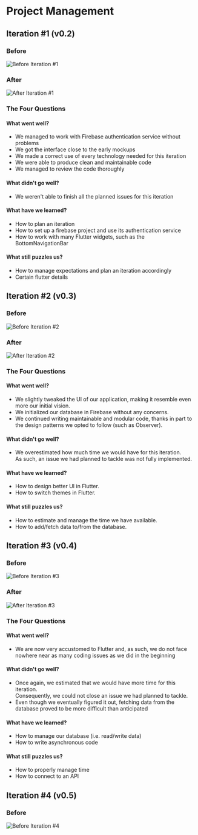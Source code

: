 # Project Management

## Iteration #1 (v0.2)
### Before
![Before Iteration #1](https://user-images.githubusercontent.com/93825634/227393125-b9a491c5-f8ac-4c36-81ae-66c89bea7ef2.png)

### After
![After Iteration #1](https://user-images.githubusercontent.com/93825634/228089758-cd6eaaec-ee96-4e1a-aa01-1f05f3e45454.png)

### The Four Questions

#### What went well?
- We managed to work with Firebase authentication service without problems
- We got the interface close to the early mockups
- We made a correct use of every technology needed for this iteration
- We were able to produce clean and maintainable code
- We managed to review the code thoroughly

#### What didn't go well?
- We weren't able to finish all the planned issues for this iteration

#### What have we learned?
- How to plan an iteration
- How to set up a firebase project and use its authentication service
- How to work with many Flutter widgets, such as the BottomNavigationBar

#### What still puzzles us?
- How to manage expectations and plan an iteration accordingly
- Certain flutter details

## Iteration #2 (v0.3)

### Before
![Before Iteration #2](https://user-images.githubusercontent.com/93825634/232320806-bf5258b4-f243-4f25-973f-96acf342df6d.png)

### After
![After Iteration #2](https://user-images.githubusercontent.com/93825634/232934899-40a4fa16-6f58-468d-8f3d-66203abf6fc9.png)

### The Four Questions

#### What went well?
- We slightly tweaked the UI of our application, making it resemble even more our initial vision.
- We initialized our database in Firebase without any concerns.
- We continued writing maintainable and modular code, thanks in part to the design patterns we opted to follow (such as Observer).

#### What didn't go well?
- We overestimated how much time we would have for this iteration. <br>As such, an issue we had planned to tackle was not fully implemented.

#### What have we learned?
- How to design better UI in Flutter.
- How to switch themes in Flutter.

#### What still puzzles us?
- How to estimate and manage the time we have available.
- How to add/fetch data to/from the database.

## Iteration #3 (v0.4)

### Before
![Before Iteration #3](https://user-images.githubusercontent.com/93825634/235809283-ffb9ce57-81df-4bf2-90f9-85c9d704d170.png)

### After
![After Iteration #3](https://user-images.githubusercontent.com/93825634/235809503-7219c0ee-0927-4521-bd12-60b915af2c48.png)

### The Four Questions

#### What went well?
- We are now very accustomed to Flutter and, as such, we do not face nowhere near as many coding issues as we did in the beginning

#### What didn't go well?
- Once again, we estimated that we would have more time for this iteration. <br> Consequently, we could not close an issue we had planned to tackle.
- Even though we eventually figured it out, fetching data from the database proved to be more difficult than anticipated

#### What have we learned?
- How to manage our database (i.e. read/write data)
- How to write asynchronous code

#### What still puzzles us?
- How to properly manage time
- How to connect to an API

## Iteration #4 (v0.5)

### Before
![Before Iteration #4](https://github.com/FEUP-LEIC-ES-2022-23/2LEIC05T2/assets/93825634/0732fe38-2645-4263-ab9b-954547881630)

